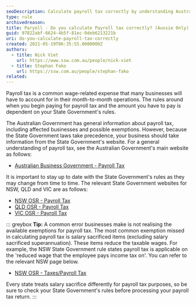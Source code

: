 ```yaml
---
seoDescription: Calculate payroll tax correctly by understanding Australian government rules and state-specific exemptions, avoiding common errors and staying up to date with changes.
type: rule
archivedreason:
title: Paryoll - Do you calculate Payroll tax correctly? (Aussie Only)
guid: 97822abf-6624-4b5f-81ec-0deb6213221b
uri: do-you-calculate-payroll-tax-correctly
created: 2021-05-19T06:35:55.0000000Z
authors:
  - title: Nick Viet
    url: https://www.ssw.com.au/people/nick-viet
  - title: Stephan Fako
    url: https://ssw.com.au/people/stephan-fako
related:
---
```


Payroll tax is a common wage-related expense that many businesses will have to account for in their month-to-month operations.
The rules around when you begin paying for payroll tax and the amount you have to pay is dependent on your State Government's rules.

<!--endintro-->

The Australian Government has general information about payroll tax, including affected businesses and possible exemptions. However, because the State Government laws take precedence, your business should take information from the State Government's website. For a general understanding of payroll tax, see the Australian Government's main website as follows:

* [Australian Business Government - Payroll Tax](https://business.gov.au/finance/taxation/payroll-tax)

It is important to stay up to date with the State Government's rules as they may change from time to time. The relevant State Government websites for NSW, QLD and VIC are as follows:

* [NSW OSR - Payroll Tax](https://www.revenue.nsw.gov.au/help-centre/online-services/sections/payroll-tax)
* [QLD OSR - Payroll Tax](https://www.business.qld.gov.au/running-business/employing/payroll-tax)
* [VIC OSR - Payroll Tax](https://www.sro.vic.gov.au/payroll-tax)

::: greybox
**Tip:** A common error businesses make is not realising the available exemptions for payroll tax. The most common exemption missed in calculating payroll tax is salary sacrificed items (excluding salary sacrificed superannuation). These items reduce the taxable wages. For example, the NSW State Government rule states payroll tax is applicable on the 'reduced wage that the employee pays income tax on'. You can refer to the relevant NSW page below.

* [NSW OSR - Taxes/Payroll Tax](https://www.revenue.nsw.gov.au/taxes-duties-levies-royalties/payroll-tax/help-getting-it-right/common-errors)

Every state treats salary sacrifice differently for payroll tax purposes, so be sure to check your State Government's rules before processing your payroll tax return.
:::

